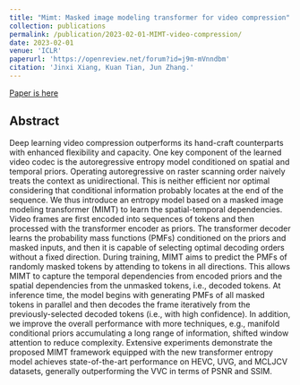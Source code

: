 ```yaml
---
title: "Mimt: Masked image modeling transformer for video compression"
collection: publications
permalink: /publication/2023-02-01-MIMT-video-compression/
date: 2023-02-01
venue: 'ICLR'
paperurl: 'https://openreview.net/forum?id=j9m-mVnndbm'
citation: 'Jinxi Xiang, Kuan Tian, Jun Zhang.'
---
```


<a href='https://openreview.net/forum?id=j9m-mVnndbm'>Paper is here</a>

## Abstract

Deep learning video compression outperforms its hand-craft counterparts with enhanced flexibility and capacity. One key component of the learned video codec is the autoregressive entropy model conditioned on spatial and temporal priors. Operating autoregressive on raster scanning order naively treats the context as unidirectional. This is neither efficient nor optimal considering that conditional information probably locates at the end of the sequence. We thus introduce an entropy model based on a masked image modeling transformer (MIMT) to learn the spatial-temporal dependencies. Video frames are first encoded into sequences of tokens and then processed with the transformer encoder as priors. The transformer decoder learns the probability mass functions (PMFs) conditioned on the priors and masked inputs, and then it is capable of selecting optimal decoding orders without a fixed direction. During training, MIMT aims to predict the PMFs of randomly masked tokens by attending to tokens in all directions. This allows MIMT to capture the temporal dependencies from encoded priors and the spatial dependencies from the unmasked tokens, i.e., decoded tokens. At inference time, the model begins with generating PMFs of all masked tokens in parallel and then decodes the frame iteratively from the previously-selected decoded tokens (i.e., with high confidence). In addition, we improve the overall performance with more techniques, e.g., manifold conditional priors accumulating a long range of information, shifted window attention to reduce complexity. Extensive experiments demonstrate the proposed MIMT framework equipped with the new transformer entropy model achieves state-of-the-art performance on HEVC, UVG, and MCLJCV datasets, generally outperforming the VVC in terms of PSNR and SSIM.